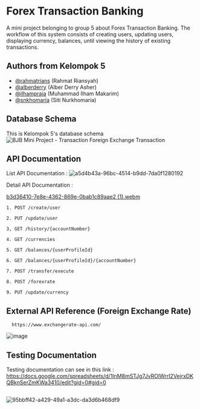 
# Forex Transaction Banking

A mini project belonging to group 5 about Forex Transaction Banking. The workflow of this system consists of creating users, updating users, displaying currency, balances, until viewing the history of existing transactions.


## Authors from Kelompok 5

- [@rahmatrians](https://github.com/rahmatrians) (Rahmat Riansyah)
- [@alberderry](https://github.com/alberderry) (Alber Derry Asher)
- [@ilhampraja](https://github.com/ilhampraja) (Muhammad Ilham Makarim)
- [@snkhomaria](https://github.com/snkhomaria) (Siti Nurkhomaria)



## Database Schema

This is Kelompok 5's database schema
![BJB Mini Project - Transaction Foreign Exchange Transaction](https://github.com/user-attachments/assets/d75264b5-425d-4202-a9c1-7b8b1038fa5c)



## API Documentation
List API Documentation : ![a5d4b43a-96bc-4514-b9dd-7da0f1280192](https://github.com/user-attachments/assets/f1087541-63ed-45cc-8f63-b3e87a3b95d0)


Detail API Documentation :

[b3d36410-7e8e-4362-869e-0bab1c89aae2 (1).webm](https://github.com/user-attachments/assets/62f7ea5f-98ce-4765-be4d-2692e177cc65)


```
1. POST /create/user
```

```
2. PUT /update/user
```

```
3, GET /history/{accountNumber}
```

```
4. GET /currencies
```

```
5. GET /balances/{userProfileId}
```

```
6. GET /balances/{userProfileId}/{accountNumber}
```

```
7. POST /transfer/execute
```

```
8. POST /forexrate
```

```
9. PUT /update/currency
```


## External API Reference (Foreign Exchange Rate)


```http
  https://www.exchangerate-api.com/
```

![image](https://github.com/user-attachments/assets/8bb44a46-e2a2-4ed3-aeef-f3f757c2074f)



## Testing Documentation

Testing documentation can see in this link : https://docs.google.com/spreadsheets/d/1InM8mSTJg7JvROlWrrI2VejrxDKQBknSerZmKWa3410/edit?gid=0#gid=0
##
![95bbff42-a429-49a1-a3dc-da3d6b468df9](https://github.com/user-attachments/assets/79b91972-3d3e-4f0b-82e8-a546a29beb63)


